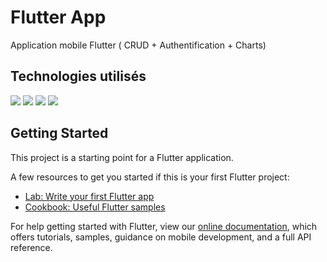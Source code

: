 # Flutter App
Application mobile Flutter ( CRUD + Authentification + Charts)
## Technologies utilisés
<div>
  <img src="https://img.icons8.com/color/48/000000/visual-studio-code-2019.png"/>
<img src="https://img.icons8.com/fluency/50/000000/flutter.png"/>

<img src="https://img.icons8.com/color/48/000000/dart.png"/>
  <img src="https://img.icons8.com/color/48/000000/firebase.png"/>
  </div>
  
  
  
## Getting Started

This project is a starting point for a Flutter application.

A few resources to get you started if this is your first Flutter project:

- [Lab: Write your first Flutter app](https://flutter.dev/docs/get-started/codelab)
- [Cookbook: Useful Flutter samples](https://flutter.dev/docs/cookbook)

For help getting started with Flutter, view our
[online documentation](https://flutter.dev/docs), which offers tutorials,
samples, guidance on mobile development, and a full API reference.
